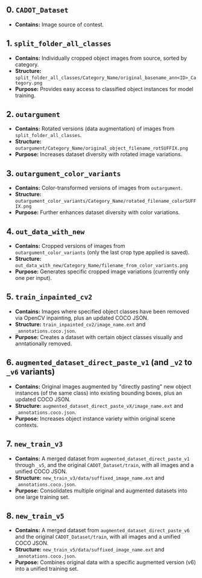 ## 0. `CADOT_Dataset`
   - **Contains:** Image source of contest.

## 1. `split_folder_all_classes`
   - **Contains:** Individually cropped object images from source, sorted by category.
   - **Structure:** `split_folder_all_classes/Category_Name/original_basename_ann<ID>_Category.png`
   - **Purpose:** Provides easy access to classified object instances for model training.

## 2. `outargument`
   - **Contains:** Rotated versions (data augmentation) of images from `split_folder_all_classes`.
   - **Structure:** `outargument/Category_Name/original_object_filename_rotSUFFIX.png`
   - **Purpose:** Increases dataset diversity with rotated image variations.

## 3. `outargument_color_variants`
   - **Contains:** Color-transformed versions of images from `outargument`.
   - **Structure:** `outargument_color_variants/Category_Name/rotated_filename_colorSUFFIX.png`
   - **Purpose:** Further enhances dataset diversity with color variations.

## 4. `out_data_with_new`
   - **Contains:** Cropped versions of images from `outargument_color_variants` (only the last crop type applied is saved).
   - **Structure:** `out_data_with_new/Category_Name/filename_from_color_variants.png`
   - **Purpose:** Generates specific cropped image variations (currently only one per input).

## 5. `train_inpainted_cv2`
   - **Contains:** Images where specified object classes have been removed via OpenCV inpainting, plus an updated COCO JSON.
   - **Structure:** `train_inpainted_cv2/image_name.ext` and `_annotations.coco.json`.
   - **Purpose:** Creates a dataset with certain object classes visually and anntationally removed.

## 6. `augmented_dataset_direct_paste_v1` (and `_v2` to `_v6` variants)
   - **Contains:** Original images augmented by "directly pasting" new object instances (of the same class) into existing bounding boxes, plus an updated COCO JSON.
   - **Structure:** `augmented_dataset_direct_paste_vX/image_name.ext` and `_annotations.coco.json`.
   - **Purpose:** Increases object instance variety within original scene contexts.

## 7. `new_train_v3`
   - **Contains:** A merged dataset from `augmented_dataset_direct_paste_v1` through `_v5`, and the original `CADOT_Dataset/train`, with all images and a unified COCO JSON.
   - **Structure:** `new_train_v3/data/suffixed_image_name.ext` and `_annotations.coco.json`.
   - **Purpose:** Consolidates multiple original and augmented datasets into one large training set.

## 8. `new_train_v5`
   - **Contains:** A merged dataset from `augmented_dataset_direct_paste_v6` and the original `CADOT_Dataset/train`, with all images and a unified COCO JSON.
   - **Structure:** `new_train_v5/data/suffixed_image_name.ext` and `_annotations.coco.json`.
   - **Purpose:** Combines original data with a specific augmented version (v6) into a unified training set.